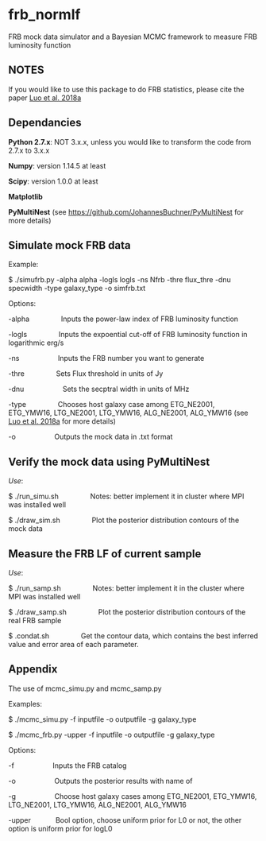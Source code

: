 # frb_normlf
FRB mock data simulator and a Bayesian MCMC framework to measure FRB luminosity function

## NOTES
If you would like to use this package to do FRB statistics, please cite the paper [Luo et al. 2018a](http://adsabs.harvard.edu/abs/2018MNRAS.481.2320L)

## Dependancies
**Python 2.7.x**: NOT 3.x.x, unless you would like to transform the code from 2.7.x to 3.x.x 

**Numpy**: version 1.14.5 at least

**Scipy**: version 1.0.0 at least

**Matplotlib**

**PyMultiNest** (see https://github.com/JohannesBuchner/PyMultiNest for more details)

## Simulate mock FRB data
Example: 

$ ./simufrb.py -alpha alpha -logls logls -ns Nfrb -thre flux_thre -dnu specwidth -type galaxy_type -o simfrb.txt

Options: 

-alpha  &emsp;&emsp;&emsp;&emsp;  Inputs the power-law index of FRB luminosity function

-logls  &emsp;&emsp;&emsp;&emsp;  Inputs the expoential cut-off of FRB luminosity function in logarithmic erg/s

-ns  &emsp;&emsp;&emsp;&emsp;&emsp;  Inputs the FRB number you want to generate

-thre  &emsp;&emsp;&emsp;&emsp;  Sets Flux threshold in units of Jy

-dnu  &emsp;&emsp;&emsp;&emsp;&emsp;  Sets the secptral width in units of MHz

-type &emsp;&emsp;&emsp;&emsp; Chooses host galaxy case among ETG_NE2001, ETG_YMW16, LTG_NE2001, LTG_YMW16, ALG_NE2001, ALG_YMW16 (see [Luo et al. 2018a](http://adsabs.harvard.edu/abs/2018MNRAS.481.2320L) for more details)

-o &emsp;&emsp;&emsp;&emsp;&emsp;  Outputs the mock data in .txt format

## Verify the mock data using PyMultiNest
*Use*:

$ ./run_simu.sh &emsp;&emsp;&emsp;&emsp;
Notes: better implement it in cluster where MPI was installed well

$ ./draw_sim.sh &emsp;&emsp;&emsp;&emsp;
Plot the posterior distribution contours of the mock data

## Measure the FRB LF of current sample
*Use*:

$ ./run_samp.sh &emsp;&emsp;&emsp;&emsp;
Notes: better implement it in the cluster where MPI was installed well

$ ./draw_samp.sh &emsp;&emsp;&emsp;&emsp;
Plot the posterior distribution contours of the real FRB sample

$ .condat.sh &emsp;&emsp;&emsp;&emsp;
Get the contour data, which contains the best inferred value and error area of each parameter. 

## Appendix
The use of mcmc_simu.py and mcmc_samp.py

Examples:

$ ./mcmc_simu.py -f inputfile -o outputfile -g galaxy_type

$ ./mcmc_frb.py -upper -f inputfile -o outputfile -g galaxy_type

Options:

-f &emsp;&emsp;&emsp;&emsp;&emsp; Inputs the FRB catalog

-o &emsp;&emsp;&emsp;&emsp;&emsp; Outputs the posterior results with name of

-g &emsp;&emsp;&emsp;&emsp;&emsp; Choose host galaxy cases among ETG_NE2001, ETG_YMW16, LTG_NE2001, LTG_YMW16, ALG_NE2001, ALG_YMW16

-upper &emsp;&emsp;&emsp; Bool option, choose uniform prior for L0 or not, the other option is uniform prior for logL0
